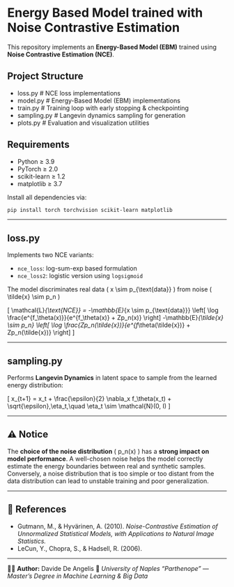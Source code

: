 # Energy Based Model trained with Noise Contrastive Estimation

This repository implements an **Energy-Based Model (EBM)** trained using **Noise Contrastive Estimation (NCE)**.  

## Project Structure
 * loss.py # NCE loss implementations
 * model.py # Energy-Based Model (EBM) implementations
 * train.py # Training loop with early stopping & checkpointing
 * sampling.py # Langevin dynamics sampling for generation
 * plots.py # Evaluation and visualization utilities

## Requirements

* Python ≥ 3.9
* PyTorch ≥ 2.0
* scikit-learn ≥ 1.2
* matplotlib ≥ 3.7

Install all dependencies via:

```bash
pip install torch torchvision scikit-learn matplotlib
```

---
## **loss.py**

Implements two NCE variants:

* `nce_loss`: log-sum-exp based formulation
* `nce_loss2`: logistic version using `logsigmoid`

The model discriminates real data ( x \sim p_{\text{data}} ) from noise ( \tilde{x} \sim p_n )

[
\mathcal{L}*{\text{NCE}} =
-\mathbb{E}*{x \sim p_{\text{data}}} \left[ \log \frac{e^{f_\theta(x)}}{e^{f_\theta(x)} + Zp_n(x)} \right]
-\mathbb{E}*{\tilde{x} \sim p_n} \left[ \log \frac{Zp_n(\tilde{x})}{e^{f*\theta(\tilde{x})} + Zp_n(\tilde{x})} \right]
]

---

## **sampling.py**

Performs **Langevin Dynamics** in latent space to sample from the learned energy distribution:

[
x_{t+1} = x_t + \frac{\epsilon}{2} \nabla_x f_\theta(x_t) + \sqrt{\epsilon},\eta_t,\quad \eta_t \sim \mathcal{N}(0, I)
]

---
## ⚠️ Notice

The **choice of the noise distribution** ( p_n(x) ) has a **strong impact on model performance**.
A well-chosen noise helps the model correctly estimate the energy boundaries between real and synthetic samples.
Conversely, a noise distribution that is too simple or too distant from the data distribution can lead to unstable training and poor generalization.

---

## 🧾 References

* Gutmann, M., & Hyvärinen, A. (2010).
  *Noise-Contrastive Estimation of Unnormalized Statistical Models, with Applications to Natural Image Statistics.*
* LeCun, Y., Chopra, S., & Hadsell, R. (2006).

---

👨‍💻 **Author:** Davide De Angelis
📍 *University of Naples “Parthenope” — Master’s Degree in Machine Learning & Big Data*




